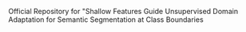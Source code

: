 Official Repository for "Shallow Features Guide Unsupervised Domain Adaptation for Semantic Segmentation at Class Boundaries
